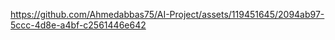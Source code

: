 https://github.com/Ahmedabbas75/AI-Project/assets/119451645/2094ab97-5ccc-4d8e-a4bf-c2561446e642




